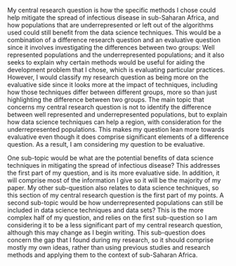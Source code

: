 My central research question is how the specific methods I chose could help mitigate the spread of infectious disease in sub-Saharan Africa, and how populations that are underrepresented or left out of the algorithms used could still benefit from the data science techniques. This would be a combination of a difference research question and an evaluative question since it involves investigating the differences between two groups: Well represented populations and the underrepresented populations; and it also seeks to explain why certain methods would be useful for aiding the development problem that I chose, which is evaluating particular practices. However, I would classify my research question as being more on the evaluative side since it looks more at the impact of techniques, including how those techniques differ between different groups, more so than just highlighting the difference between two groups. The main topic that concerns my central research question is not to identify the difference between well represented and underrepresented populations, but to explain how data science techniques can help a region, with consideration for the underrepresented populations. This makes my question lean more towards evaluative even though it does comprise significant elements of a difference question. As a result, I am considering my question to be evaluative.

One sub-topic would be what are the potential benefits of data science techniques in mitigating the spread of infectious disease? This addresses the first part of my question, and is its more evaluative side. In addition, it will comprise most of the information I give so it will be the majority of my paper. My other sub-question also relates to data science techniques, so this section of my central research question is the first part of my points. A second sub-topic would be how underrepresented populations can still be included in data science techniques and data sets? This is the more complex half of my question, and relies on the first sub-question so I am considering it to be a less significant part of my central research question, although this may change as I begin writing. This sub-question does concern the gap that I found during my research, so it should comprise mostly my own ideas, rather than using previous studies and research methods and applying them to the context of sub-Saharan Africa.
